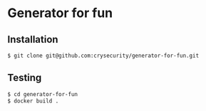 # Generator for fun

## Installation

```bash
$ git clone git@github.com:crysecurity/generator-for-fun.git
```

## Testing

```bash
$ cd generator-for-fun
$ docker build .
```